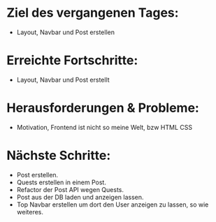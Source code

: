 # Ziel des vergangenen Tages:
- Layout, Navbar und Post erstellen

# Erreichte Fortschritte:
- Layout, Navbar und Post erstellt

# Herausforderungen & Probleme:
- Motivation, Frontend ist nicht so meine Welt, bzw HTML CSS

# Nächste Schritte:
- Post erstellen.
- Quests erstellen in einem Post.
- Refactor der Post API wegen Quests.
- Post aus der DB laden und anzeigen lassen.
- Top Navbar erstellen um dort den User anzeigen zu lassen, so wie weiteres.
